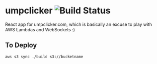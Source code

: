 # umpclicker ![Build Status](https://codebuild.us-east-1.amazonaws.com/badges?uuid=eyJlbmNyeXB0ZWREYXRhIjoiTFZXdkw3WnBNSUZzN0JIQzZNZEllRzdqRWM5dTZpbzVWSE1yRDlyOGx6cldPZkw1QjBGbjhONzdta3ZwMjZSM1NBZGt3cHFwRVA4MmxjSUdwejQzSU5BPSIsIml2UGFyYW1ldGVyU3BlYyI6IjFhdFJYQU9xR1FHMUVqeDgiLCJtYXRlcmlhbFNldFNlcmlhbCI6MX0%3D&branch=master)
React app for umpclicker.com, which is basically an excuse to play with AWS Lambdas and WebSockets :)

## To Deploy

`aws s3 sync ./build s3://bucketname`
